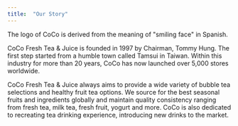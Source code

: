 ```yaml
---
title:  "Our Story"
---
```


The logo of CoCo is derived from the meaning of "smiling face" in Spanish.

CoCo Fresh Tea & Juice is founded in 1997 by Chairman, Tommy Hung. The first step started from a humble town called Tamsui in Taiwan. Within this industry for more than 20 years, CoCo has now launched over 5,000 stores worldwide.

CoCo Fresh Tea & Juice always aims to provide a wide variety of bubble tea selections and healthy fruit tea options. We source for the best seasonal fruits and ingredients globally and maintain quality consistency ranging from fresh tea, milk tea, fresh fruit, yogurt and more. CoCo is also dedicated to recreating tea drinking experience, introducing new drinks to the market.
